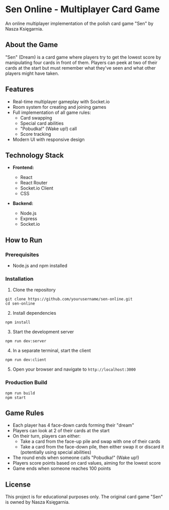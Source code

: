 # Sen Online - Multiplayer Card Game

An online multiplayer implementation of the polish card game "Sen" by Nasza Księgarnia.

## About the Game

"Sen" (Dream) is a card game where players try to get the lowest score by manipulating four cards in front of them. Players can peek at two of their cards at the start but must remember what they've seen and what other players might have taken.

## Features

- Real-time multiplayer gameplay with Socket.io
- Room system for creating and joining games
- Full implementation of all game rules:
  - Card swapping
  - Special card abilities
  - "Pobudka!" (Wake up!) call
  - Score tracking
- Modern UI with responsive design

## Technology Stack

- **Frontend:**
  - React
  - React Router
  - Socket.io Client
  - CSS

- **Backend:**
  - Node.js
  - Express
  - Socket.io

## How to Run

### Prerequisites

- Node.js and npm installed

### Installation

1. Clone the repository
```
git clone https://github.com/yourusername/sen-online.git
cd sen-online
```

2. Install dependencies
```
npm install
```

3. Start the development server
```
npm run dev:server
```

4. In a separate terminal, start the client
```
npm run dev:client
```

5. Open your browser and navigate to `http://localhost:3000`

### Production Build

```
npm run build
npm start
```

## Game Rules

- Each player has 4 face-down cards forming their "dream"
- Players can look at 2 of their cards at the start
- On their turn, players can either:
  - Take a card from the face-up pile and swap with one of their cards
  - Take a card from the face-down pile, then either swap it or discard it (potentially using special abilities)
- The round ends when someone calls "Pobudka!" (Wake up!)
- Players score points based on card values, aiming for the lowest score
- Game ends when someone reaches 100 points

## License

This project is for educational purposes only. The original card game "Sen" is owned by Nasza Księgarnia. 